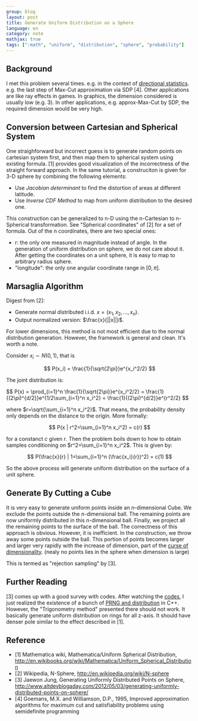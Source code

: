 ```yaml
---
group: blog
layout: post
title: Generate Uniform Distribution on a Sphere
language: en
category: note
mathjax: true
tags: [":math", "uniform", "distribution", "sphere", "probability"]
---
```


## Background

I met this problem several times. 
e.g. in the context of 
[directional statistics](http://en.wikipedia.org/wiki/Directional_statistics).
e.g. the last step of Max-Cut approximation via SDP [4].
Other applications are like ray effects in games. 
In graphics, the dimension considered is usually low (e.g. 3). 
In other applications, e.g. approx-Max-Cut by SDP, the required dimension would be very high. 

## Conversion between Cartesian and Spherical System

One straighforward but incorrect guess is to generate random points on cartesian system first,
and then map them to spherical system using existing formula. 
[1] provides good visualization of the incorrectness of the straight forward approach. 
In the same tutorial, a construciton is given for 3-D sphere by combining the following elements:

   * Use _Jacobian determinant_ to find the distortion of areas at different latitude.
   * Use _Inverse CDF Method_ to map from uniform distribution to the desired one. 

This construction can be generalized to n-D using the n-Cartesian to n-Spherical transformation. 
See "Spherical coordinates" of [2] for a set of formula. 
Out of the n coordinates, there are two special ones:

   * r: the only one measured in magnitude instead of angle. 
   In the generation of uniform distribution on sphere, we do not care about it. 
   After getting the coordinates on a unit sphere, it is easy to map to arbitrary radius sphere. 
   * "longitude": the only one angular coordinate range in $[0, \pi]$. 

## Marsaglia Algorithm

Digest from [2]:

   * Generate normal distributed i.i.d. $x = (x_1, x_2, \ldots, x_n)$.
   * Output normalized version: $\frac{x}{||x||}$. 

For lower dimensions, this method is not most efficient due to the normal distribution generation. 
However, the framework is general and clean.
It's worth a note. 

Consider $x_i \sim N(0, 1)$, that is

$$ P(x_i) = \frac{1}{\sqrt{2\pi}}e^{x_i^2/2} $$

The joint distribution is:

<div>$$ 
P(x) = \prod_{i=1}^n \frac{1}{\sqrt{2\pi}}e^{x_i^2/2} 
=  \frac{1}{(2\pi)^{d/2}}e^{1/2\sum_{i=1}^n x_i^2} 
=  \frac{1}{(2\pi)^{d/2}}e^{r^2/2} 
$$</div>

where $r=\sqrt{\sum_{i=1}^n x_i^2}$.
That means, the probability density only depends on the distance to the origin. 
More formally: 

$$
P(x | r^2=\sum_{i=1}^n x_i^2) = c(r)
$$

for a constanct $c$ given $r$. 
Then the problem boils down to how to obtain samples conditioning on $r^2=\sum_{i=1}^n x_i^2$.
This is given by:

$$
P(\frac{x}{r} | 1=\sum_{i=1}^n (\frac{x_i}{r})^2) = c(1)
$$

So the above process will generate uniform distribution on the surface of a unit sphere.

## Generate By Cutting a Cube 

It is very easy to generate uniform points inside an $n$-dimensional Cube.
We exclude the points outside the $n$-dimensional ball. 
The remaining points are now uniformly distributed in this $n$-dimensional ball. 
Finally, we project all the remaining points to the surface of the ball. 
The correctness of this approach is obvious. 
However, it is inefficient. 
In the construction, we throw away some points outside the ball. 
This portion of points becomes larger and larger very rapidly with the increase of dimension, 
part of the [curse of dimensionality](http://en.wikipedia.org/wiki/Curse_of_dimensionality). 
(nealy no points lies in the sphere when dimension is large)

This is termed as "rejection sampling" by [3].

## Further Reading

[3] comes up with a good survey with codes. 
After watching the [codes](http://ideone.com/oYEVR), 
I just realized the existence of a bunch of 
[PRNG and distribution](http://www.cplusplus.com/reference/random/)
in C++. 
However, the "Trigonometry method" presented there should not work. 
It basically generate uniform distribution on rings for all z-axis. 
It should have denser pole similar to the effect described in [1]. 

## Reference

   * [1] Mathematica wiki, Mathematica/Uniform Spherical Distribution, <http://en.wikibooks.org/wiki/Mathematica/Uniform_Spherical_Distribution>
   * [2] Wikipedia, N-Sphere, <http://en.wikipedia.org/wiki/N-sphere>
   * [3] Jaewon Jung, Generating Uniformly Distributed Points on Sphere, <http://www.altdevblogaday.com/2012/05/03/generating-uniformly-distributed-points-on-sphere/>
   * [4] Goemans, M.X. and Williamson, D.P., 1995, Improved approximation algorithms for maximum cut and satisfiability problems using semidefinite programming


